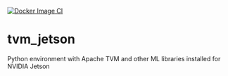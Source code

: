 [![Docker Image CI](https://github.com/abhilb/tvm_jetson/actions/workflows/docker-image.yml/badge.svg)](https://github.com/abhilb/tvm_jetson/actions/workflows/docker-image.yml)

# tvm_jetson
Python environment with Apache TVM and other ML libraries installed for NVIDIA Jetson
